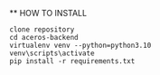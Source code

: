 


** HOW TO INSTALL

    clone repository
    cd aceros-backend
    virtualenv venv --python=python3.10
    venv\scripts\activate
    pip install -r requirements.txt